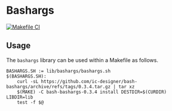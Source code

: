 # Bashargs

[![Makefile CI](https://github.com/ic-designer/bash-bashargs/actions/workflows/makefile.yml/badge.svg?branch=main)](https://github.com/ic-designer/bash-bashargs/actions/workflows/makefile.yml)

## Usage

The `bashargs` library can be used within a Makefile as follows.

```make
BASHARGS.SH := lib/bashargs/bashargs.sh
$(BASHARGS.SH):
	curl -sL https://github.com/ic-designer/bash-bashargs/archive/refs/tags/0.3.4.tar.gz | tar xz
	$(MAKE) -C bash-bashargs-0.3.4 install DESTDIR=$(CURDIR) LIBDIR=lib
	test -f $@
```
